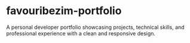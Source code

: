 # favouribezim-portfolio
A personal developer portfolio showcasing projects, technical skills, and professional experience with a clean and responsive design.
